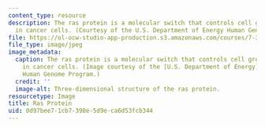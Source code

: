 ```yaml
---
content_type: resource
description: The ras protein is a molecular switch that controls cell growth, including
  in cancer cells. (Courtesy of the U.S. Department of Energy Human Genome Program.)
file: https://ol-ocw-studio-app-production.s3.amazonaws.com/courses/7-340-avoiding-genomic-instability-dna-replication-the-cell-cycle-and-cancer-fall-2006/0d97bee71cb7398e5d9eca6d53fcb344_7-340f06.jpg
file_type: image/jpeg
image_metadata:
  caption: The ras protein is a molecular switch that controls cell growth, including
    in cancer cells. (Image courtesy of the [U.S. Department of Energy](http://www.ornl.gov/sci/techresources/Human_Genome/home.shtml)
    Human Genome Program.)
  credit: ''
  image-alt: Three-dimensional structure of the ras protein.
resourcetype: Image
title: Ras Protein
uid: 0d97bee7-1cb7-398e-5d9e-ca6d53fcb344
---
```

